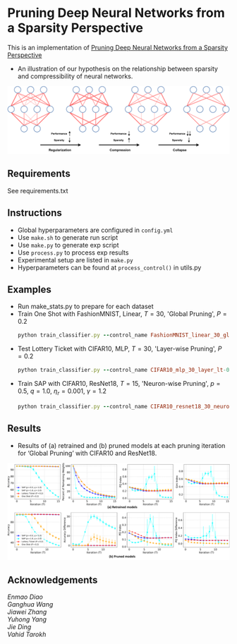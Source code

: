 # Pruning Deep Neural Networks from a Sparsity Perspective
This is an implementation of [Pruning Deep Neural Networks from a Sparsity Perspective]()
- An illustration of our hypothesis on the relationship between sparsity and compressibility of neural networks. 
<p align="center">
<img src="/asset/si.png">
</p>

## Requirements
See requirements.txt

## Instructions
 - Global hyperparameters are configured in `config.yml`
 - Use `make.sh` to generate run script
 - Use `make.py` to generate exp script
 - Use `process.py` to process exp results
 - Experimental setup are listed in `make.py` 
 - Hyperparameters can be found at `process_control()` in utils.py 


## Examples
 - Run make_stats.py to prepare for each dataset
 - Train One Shot with FashionMNIST, Linear, $T=30$, 'Global Pruning', $P=0.2$
    ```ruby
    python train_classifier.py --control_name FashionMNIST_linear_30_global_os-0.2
    ```
 - Test Lottery Ticket with CIFAR10, MLP, $T=30$, 'Layer-wise Pruning', $P=0.2$
    ```ruby
    python train_classifier.py --control_name CIFAR10_mlp_30_layer_lt-0.2
    ```
 - Train SAP with CIFAR10, ResNet18, $T=15$, 'Neuron-wise Pruning', $p=0.5$, $q=1.0$, $\eta_r=0.001$, $\gamma=1.2$
    ```ruby
    python train_classifier.py --control_name CIFAR10_resnet18_30_neuron_si-0.5-1.0-0.001-1.2
    ```

## Results
- Results of (a) retrained and (b) pruned models at each pruning iteration for ‘Global Pruning’ with CIFAR10 and ResNet18.
<p align="center">
<img src="/asset/retrained-pruned_CIFAR10_resnet18_global.png">
</p>

## Acknowledgements
*Enmao Diao  
Ganghua Wang  
Jiawei Zhang  
Yuhong Yang  
Jie Ding  
Vahid Tarokh*